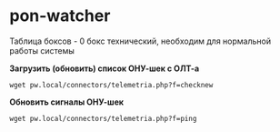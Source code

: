 # pon-watcher

Таблица боксов - 0 бокс технический, необходим для нормальной работы системы

**Загрузить (обновить) список ОНУ-шек с ОЛТ-а**

`wget pw.local/connectors/telemetria.php?f=checknew`


**Обновить сигналы ОНУ-шек**

`wget pw.local/connectors/telemetria.php?f=ping`